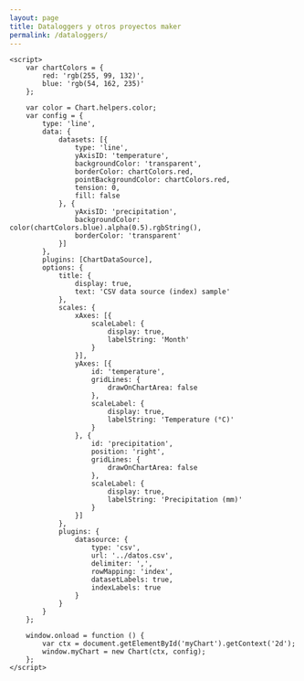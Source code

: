 ```yaml
---
layout: page
title: Dataloggers y otros proyectos maker
permalink: /dataloggers/
---
```


<head>
	<meta http-equiv="Content-Type" content="text/html; charset=utf-8" />
	<title>chartjs-plugin-datasource sample</title>
	<script src="https://cdn.jsdelivr.net/npm/chart.js@2.8.0"></script>
	<script src="https://cdn.jsdelivr.net/npm/chartjs-plugin-datasource@0.1.0"></script>
	<style>
		canvas {
			-moz-user-select: none;
			-webkit-user-select: none;
			-ms-user-select: none;
		}
    	.myChart {
    		margin-left:-400px
    	}
    	.chart {
    		margin-left: 0px;
			width: 155%;
    	}
    	.text-center {
    		text-align: center;
    	}
    </style>

</head>

<body>
	<div class="chart">
		<canvas id="myChart"></canvas>
	</div>

    <script>
    	var chartColors = {
    		red: 'rgb(255, 99, 132)',
    		blue: 'rgb(54, 162, 235)'
    	};

    	var color = Chart.helpers.color;
    	var config = {
    		type: 'line',
    		data: {
    			datasets: [{
    				type: 'line',
    				yAxisID: 'temperature',
    				backgroundColor: 'transparent',
    				borderColor: chartColors.red,
    				pointBackgroundColor: chartColors.red,
    				tension: 0,
    				fill: false
    			}, {
    				yAxisID: 'precipitation',
    				backgroundColor: color(chartColors.blue).alpha(0.5).rgbString(),
    				borderColor: 'transparent'
    			}]
    		},
    		plugins: [ChartDataSource],
    		options: {
    			title: {
    				display: true,
    				text: 'CSV data source (index) sample'
    			},
    			scales: {
    				xAxes: [{
    					scaleLabel: {
    						display: true,
    						labelString: 'Month'
    					}
    				}],
    				yAxes: [{
    					id: 'temperature',
    					gridLines: {
    						drawOnChartArea: false
    					},
    					scaleLabel: {
    						display: true,
    						labelString: 'Temperature (°C)'
    					}
    				}, {
    					id: 'precipitation',
    					position: 'right',
    					gridLines: {
    						drawOnChartArea: false
    					},
    					scaleLabel: {
    						display: true,
    						labelString: 'Precipitation (mm)'
    					}
    				}]
    			},
    			plugins: {
    				datasource: {
    					type: 'csv',
    					url: '../datos.csv',
    					delimiter: ',',
    					rowMapping: 'index',
    					datasetLabels: true,
    					indexLabels: true
    				}
    			}
    		}
    	};

    	window.onload = function () {
    		var ctx = document.getElementById('myChart').getContext('2d');
    		window.myChart = new Chart(ctx, config);
    	};
    </script>

</body>
